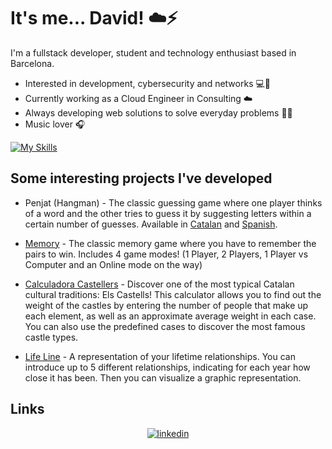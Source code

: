 # It's me... David! :cloud::zap:
I'm a fullstack developer, student and technology enthusiast based in Barcelona.
- Interested in development, cybersecurity and networks :computer::key:
- Currently working as a Cloud Engineer in Consulting :cloud:
- Always developing web solutions to solve everyday problems :satellite::wrench:
- Music lover :headphones:

[![My Skills](https://skillicons.dev/icons?i=js,html,css,vue,nodejs,electron,php,mysql,c,cpp,py)](https://skillicons.dev)

## Some interesting projects I've developed
- Penjat (Hangman) - The classic guessing game where one player thinks of a word and the other tries to guess it by suggesting letters within a certain number of guesses. Available in [Catalan](https://perseus.cat/penjat) and [Spanish](https://perseus.cat/penjat-es).

- [Memory](https://darosa01.github.io/memory-game/) - The classic memory game where you have to remember the pairs to win. Includes 4 game modes! (1 Player, 2 Players, 1 Player vs Computer and an Online mode on the way)

- [Calculadora Castellers](https://darosa01.github.io/CalculadoraCastellers/) - Discover one of the most typical Catalan cultural traditions: Els Castells! This calculator allows you to find out the weight of the castles by entering the number of people that make up each element, as well as an approximate average weight in each case. You can also use the predefined cases to discover the most famous castle types. 

- [Life Line](https://perseus.cat/life-line) - A representation of your lifetime relationships. You can introduce up to 5 different relationships, indicating for each year how close it has been. Then you can visualize a graphic representation.




## Links

<p align="center">
  <a href="https://www.linkedin.com/in/d-romero-sanchez"><img src="https://img.icons8.com/color/32/000000/linkedin.png" alt="linkedin"/></a>
</p>

<!--
**darosa01/darosa01** is a ✨ _special_ ✨ repository because its `README.md` (this file) appears on your GitHub profile.

Here are some ideas to get you started:

- 🔭 I’m currently working on ...
- 🌱 I’m currently learning ...
- 👯 I’m looking to collaborate on ...
- 🤔 I’m looking for help with ...
- 💬 Ask me about ...
- 📫 How to reach me: ...
- 😄 Pronouns: ...
- ⚡ Fun fact: ...
-->

